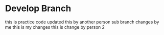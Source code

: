 # Develop Branch
this is practice code
updated this by another person
sub branch changes by me
this is my changes
this is change by person 2

